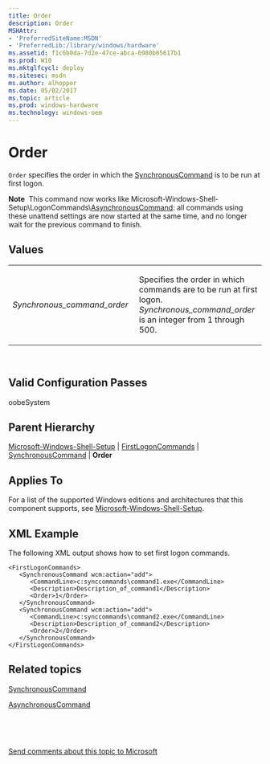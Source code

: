 ```yaml
---
title: Order
description: Order
MSHAttr:
- 'PreferredSiteName:MSDN'
- 'PreferredLib:/library/windows/hardware'
ms.assetid: f1c6b0da-7d2e-47ce-abca-6980b65617b1
ms.prod: W10
ms.mktglfcycl: deploy
ms.sitesec: msdn
ms.author: alhopper
ms.date: 05/02/2017
ms.topic: article
ms.prod: windows-hardware
ms.technology: windows-oem
---
```


# Order


`Order` specifies the order in which the [SynchronousCommand](microsoft-windows-shell-setup-firstlogoncommands-synchronouscommand.md) is to be run at first logon.

**Note**  This command now works like Microsoft-Windows-Shell-Setup\\LogonCommands\\[AsynchronousCommand](microsoft-windows-shell-setup-logoncommands.md): all commands using these unattend settings are now started at the same time, and no longer wait for the previous command to finish. 
 

## Values


<table>
<colgroup>
<col width="50%" />
<col width="50%" />
</colgroup>
<tbody>
<tr class="odd">
<td><p><em>Synchronous_command_order</em></p></td>
<td><p>Specifies the order in which commands are to be run at first logon. <em>Synchronous_command_order</em> is an integer from 1 through 500.</p></td>
</tr>
</tbody>
</table>

 

## Valid Configuration Passes


oobeSystem

## Parent Hierarchy


[Microsoft-Windows-Shell-Setup](microsoft-windows-shell-setup.md) | [FirstLogonCommands](microsoft-windows-shell-setup-firstlogoncommands.md) | [SynchronousCommand](microsoft-windows-shell-setup-firstlogoncommands-synchronouscommand.md) | **Order**

## Applies To


For a list of the supported Windows editions and architectures that this component supports, see [Microsoft-Windows-Shell-Setup](microsoft-windows-shell-setup.md).

## XML Example


The following XML output shows how to set first logon commands.

``` syntax
<FirstLogonCommands>
   <SynchronousCommand wcm:action="add">
      <CommandLine>c:synccommands\command1.exe</CommandLine>
      <Description>Description_of_command1</Description>
      <Order>1</Order>
   </SynchronousCommand>
   <SynchronousCommand wcm:action="add">
      <CommandLine>c:synccommands\command2.exe</CommandLine>
      <Description>Description_of_command2</Description>
      <Order>2</Order>
   </SynchronousCommand>
</FirstLogonCommands>
```

## Related topics


[SynchronousCommand](microsoft-windows-shell-setup-firstlogoncommands-synchronouscommand.md)

[AsynchronousCommand](microsoft-windows-shell-setup-logoncommands-asynchronouscommand.md)

 

 

[Send comments about this topic to Microsoft](mailto:wsddocfb@microsoft.com?subject=Documentation%20feedback%20%5Bp_unattend\p_unattend%5D:%20Order%20%20RELEASE:%20%2810/3/2016%29&body=%0A%0APRIVACY%20STATEMENT%0A%0AWe%20use%20your%20feedback%20to%20improve%20the%20documentation.%20We%20don't%20use%20your%20email%20address%20for%20any%20other%20purpose,%20and%20we'll%20remove%20your%20email%20address%20from%20our%20system%20after%20the%20issue%20that%20you're%20reporting%20is%20fixed.%20While%20we're%20working%20to%20fix%20this%20issue,%20we%20might%20send%20you%20an%20email%20message%20to%20ask%20for%20more%20info.%20Later,%20we%20might%20also%20send%20you%20an%20email%20message%20to%20let%20you%20know%20that%20we've%20addressed%20your%20feedback.%0A%0AFor%20more%20info%20about%20Microsoft's%20privacy%20policy,%20see%20http://privacy.microsoft.com/default.aspx. "Send comments about this topic to Microsoft")






